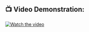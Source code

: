 ## 📺 Video Demonstration:  
[![Watch the video](https://img.youtube.com/vi/GXJXxYWY3cE/0.jpg)](https://www.youtube.com/watch?v=GXJXxYWY3cE)
